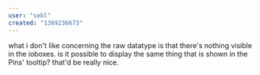 ```yaml
---
user: "sebl"
created: "1369236673"
---
```


what i don't like concerning the raw datatype is that there's nothing visible in the ioboxes. is it possible to display the same thing that is shown in the Pins' tooltip? that'd be really nice.
